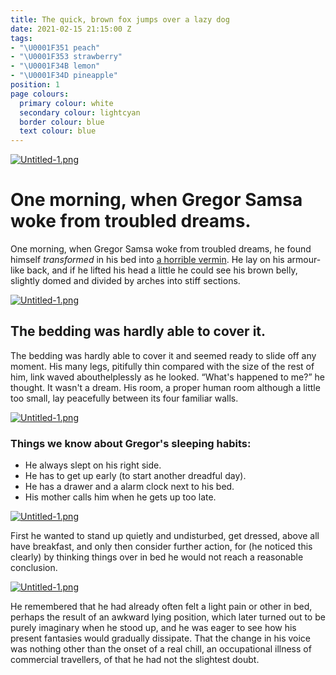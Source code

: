 ```yaml
---
title: The quick, brown fox jumps over a lazy dog
date: 2021-02-15 21:15:00 Z
tags:
- "\U0001F351 peach"
- "\U0001F353 strawberry"
- "\U0001F34B lemon"
- "\U0001F34D pineapple"
position: 1
page colours:
  primary colour: white
  secondary colour: lightcyan
  border colour: blue
  text colour: blue
---
```


[![Untitled-1.png](/uploads/Untitled-1.png)](hello)

<!-- break -->

# One morning, when Gregor Samsa woke from troubled dreams.

<!-- break -->

One morning, when Gregor Samsa woke from troubled dreams, he found himself *transformed* in his bed into [a horrible vermin](http://en.wikipedia.org/wiki/Vermin "Vermin on Wikipedia"). He lay on his armour-like back, and if he lifted his head a little he could see his brown belly, slightly domed and divided by arches into stiff sections.

<!-- break -->

[![Untitled-1.png](/uploads/Untitled-1.png)](hello)

<!-- break -->

## The bedding was hardly able to cover it.

<!-- break -->

The bedding was hardly able to cover it and seemed ready to slide off any moment. His many legs, pitifully thin compared with the size of the rest of him, link waved abouthelplessly as he looked. “What's happened to me?” he thought. It wasn't a dream. His room, a proper human room although a little too small, lay peacefully between its four familiar walls.

<!-- break -->

[![Untitled-1.png](/uploads/Untitled-1.png)](hello)

<!-- break -->

### Things we know about Gregor's sleeping habits:

- He always slept on his right side.
- He has to get up early (to start another dreadful day).
- He has a drawer and a alarm clock next to his bed.
- His mother calls him when he gets up too late.

<!-- break -->

[![Untitled-1.png](/uploads/Untitled-1.png)](hello)

<!-- break -->

First he wanted to stand up quietly and undisturbed, get dressed, above all have breakfast, and only then consider further action, for (he noticed this clearly) by thinking things over in bed he would not reach a reasonable conclusion.

<!-- break -->

[![Untitled-1.png](/uploads/Untitled-1.png)](hello)

<!-- break -->

He remembered that he had already often felt a light pain or other in bed, perhaps the result of an awkward lying position, which later turned out to be purely imaginary when he stood up, and he was eager to see how his present fantasies would gradually dissipate. That the change in his voice was nothing other than the onset of a real chill, an occupational illness of commercial travellers, of that he had not the slightest doubt.